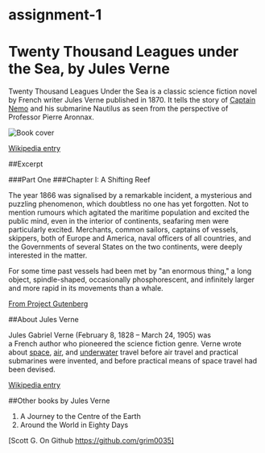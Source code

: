 assignment-1
===========
# Twenty Thousand Leagues under the Sea, by Jules Verne

Twenty Thousand Leagues Under the Sea is a classic science fiction novel by French writer Jules Verne published in 1870. It tells the story of [Captain Nemo](http://en.wikipedia.org/wiki/Captain_Nemo) and his submarine Nautilus as seen from the perspective of Professor Pierre Aronnax.

![Book cover](http://upload.wikimedia.org/wikipedia/commons/4/4e/20000_title_0a.jpg)

[Wikipedia entry](http://en.wikipedia.org/wiki/Twenty_Thousand_Leagues_Under_the_Sea)

##Excerpt

###Part One
###Chapter I: A Shifting Reef

The year 1866 was signalised by a remarkable incident, a mysterious and puzzling phenomenon, which doubtless no one has yet forgotten. Not to mention rumours which agitated the maritime population and excited the public mind, even in the interior of continents, seafaring men were particularly excited. Merchants, common sailors, captains of vessels, skippers, both of Europe and America, naval officers of all countries, and the Governments of several States on the two continents, were deeply interested in the matter.

For some time past vessels had been met by "an enormous thing," a long object, spindle-shaped, occasionally phosphorescent, and infinitely larger and more rapid in its movements than a whale.

[From Project Gutenberg](http://www.gutenberg.org/ebooks/164)

##About Jules Verne

Jules Gabriel Verne (February 8, 1828 – March 24, 1905) was a French author who pioneered the science fiction genre. Verne wrote about [space](http://en.wikipedia.org/wiki/Outer_space), [air](http://en.wikipedia.org/wiki/Aircraft), and [underwater](http://en.wikipedia.org/wiki/Submarine) travel before air travel and practical submarines were invented, and before practical means of space travel had been devised.

[Wikipedia entry](http://en.wikipedia.org/wiki/Jules_Verne)

##Other books by Jules Verne

1. A Journey to the Centre of the Earth
2. Around the World in Eighty Days

[Scott G. On Github https://github.com/grim0035]